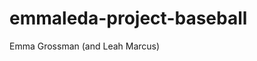 
# emmaleda-project-baseball

<!-- badges: start -->
<!-- badges: end -->

Emma Grossman 
(and Leah Marcus)

